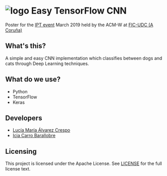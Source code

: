 ![logo](https://dl1.cbsistatic.com/i/r/2018/06/11/226a1c00-6ce2-4986-aa05-4f275fdb8e69/thumbnail/64x64/220c0e478df6797cf12198ea696fb074/imgingest-873298016181467337.png) Easy TensorFlow CNN
===========
Poster for the [IPT event](https://ipt.acm.org/) March 2019 held by the ACM-W at [FIC-UDC (A Coruña)](https://www.fic.udc.es/)

## What's this?
A simple and easy CNN implementation which classifies between dogs and cats through Deep Learning techniques.

## What do we use?
* Python
* TensorFlow
* Keras

## Developers
* [Lucía María Álvarez Crespo](https://github.com/luciamariaalvarezcrespo)
* [Icia Carro Barallobre](https://github.com/IciaCarroBarallobre)

## Licensing
This project is licensed under the Apache License. See [LICENSE](https://github.com/luciamariaalvarezcrespo/poster-ipt-2019/blob/master/LICENSE) for the full license text.

<br>
